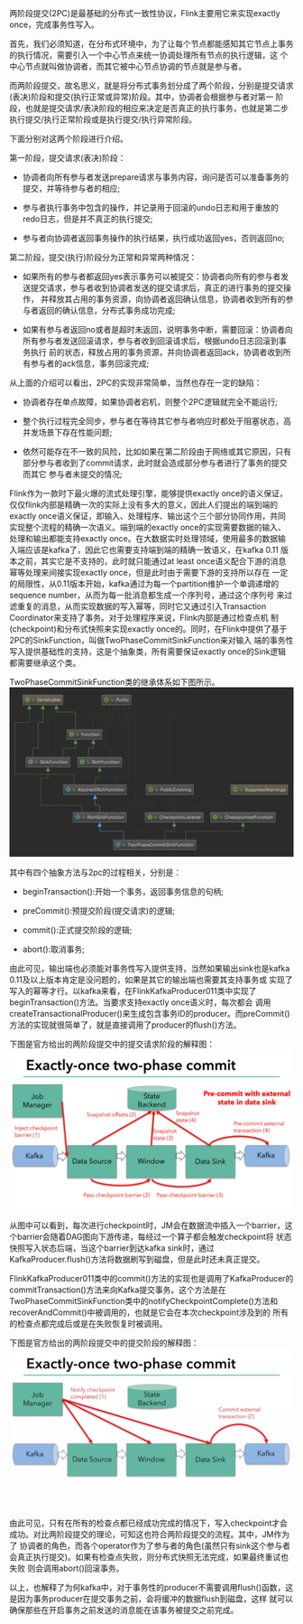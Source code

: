 两阶段提交(2PC)是最基础的分布式一致性协议，Flink主要用它来实现exactly once，完成事务性写入。

首先，我们必须知道，在分布式环境中，为了让每个节点都能感知其它节点上事务的执行情况，需要引入一个中心节点来统一协调处理所有节点的执行逻辑，这
个中心节点就叫做协调者，而其它被中心节点协调的节点就是参与者。

而两阶段提交，故名思义，就是将分布式事务划分成了两个阶段，分别是提交请求(表决)阶段和提交(执行正常或异常)阶段。其中，协调者会根据参与者对第一
阶段，也就是提交请求/表决阶段的相应来决定是否真正的执行事务，也就是第二步执行提交/执行正常阶段或是执行提交/执行异常阶段。

下面分别对这两个阶段进行介绍。

第一阶段，提交请求(表决)阶段：
  * 协调者向所有参与者发送prepare请求与事务内容，询问是否可以准备事务的提交，并等待参与者的相应;

  * 参与者执行事务中包含的操作，并记录用于回滚的undo日志和用于重放的redo日志，但是并不真正的执行提交;

  * 参与者向协调者返回事务操作的执行结果，执行成功返回yes，否则返回no;

第二阶段，提交(执行)阶段分为正常和异常两种情况：
  * 如果所有的参与者都返回yes表示事务可以被提交：协调者向所有的参与者发送提交请求，参与者收到协调者发送的提交请求后，真正的进行事务的提交操作，
  并释放其占用的事务资源，向协调者返回确认信息，协调者收到所有的参与者返回的确认信息，分布式事务成功完成;

  * 如果有参与者返回no或者是超时未返回，说明事务中断，需要回滚：协调者向所有参与者发送回滚请求，参与者收到回滚请求后，根据undo日志回滚到事务执行
  前的状态，释放占用的事务资源，并向协调者返回ack，协调者收到所有参与者的ack信息，事务回滚完成;

从上面的介绍可以看出，2PC的实现非常简单，当然也存在一定的缺陷：
  * 协调者存在单点故障，如果协调者宕机，则整个2PC逻辑就完全不能运行;

  * 整个执行过程完全同步，参与者在等待其它参与者响应时都处于阻塞状态，高并发场景下存在性能问题;

  * 依然可能存在不一致的风险，比如如果在第二阶段由于网络或其它原因，只有部分参与者收到了commit请求，此时就会造成部分参与者进行了事务的提交而其它
  参与者未提交的情况;

Flink作为一款时下最火爆的流式处理引擎，能够提供exactly once的语义保证，仅仅flink内部是精确一次的实际上没有多大的意义，因此人们提出的端到端的
exactly once语义保证，即输入、处理程序、输出这个三个部分协同作用，共同实现整个流程的精确一次语义。端到端的exactly once的实现需要数据的输入、
处理和输出都能支持exactly once。在大数据实时处理领域，使用最多的数据输入端应该是kafka了，因此它也需要支持端到端的精确一致语义，在kafka 0.11
版本之前，其实它是不支持的，此时就只能通过at least once语义配合下游的消息幂等处理来间接实现exactly once，但是此时由于需要下游的支持所以存在
一定的局限性，从0.11版本开始，kafka通过为每一个partition维护一个单调递增的sequence number，从而为每一批消息都生成一个序列号，通过这个序列号
来过滤重复的消息，从而实现数据的写入幂等，同时它又通过引入Transaction Coordinator来支持了事务。对于处理程序来说，Flink内部是通过检查点机
制(checkpoint)和分布式快照来实现exactly once的。同时，在Flink中提供了基于2PC的SinkFunction，叫做TwoPhaseCommitSinkFunction来对输入
端的事务性写入提供基础性的支持，这是个抽象类，所有需要保证exactly once的Sink逻辑都需要继承这个类。

TwoPhaseCommitSinkFunction类的继承体系如下图所示。
![TwoPhaseCommitSinkFunction继承体系](../assets/img/flink/2pc.jpg "TwoPhaseCommitSinkFunction继承体系")

其中有四个抽象方法与2pc的过程相关，分别是：
  * beginTransaction():开始一个事务，返回事务信息的句柄;

  * preCommit():预提交阶段(提交请求)的逻辑;

  * commit():正式提交阶段的逻辑;

  * abort():取消事务;

由此可见，输出端也必须能对事务性写入提供支持，当然如果输出sink也是kafka 0.11及以上版本肯定是没问题的，如果是其它的输出端也需要其支持事务或
实现了写入的幂等才行。以kafka来看，在FlinkKafkaProducer011类中实现了beginTransaction()方法。当要求支持exactly once语义时，每次都会
调用createTransactionalProducer()来生成包含事务ID的producer。而preCommit()方法的实现就很简单了，就是直接调用了producer的flush()方法。

下图是官方给出的两阶段提交中的提交请求阶段的解释图：
![两阶段提交-预提交](../assets/img/flink/ckand2pcprepare.jpg "两阶段提交-预提交")

从图中可以看到，每次进行checkpoint时，JM会在数据流中插入一个barrier，这个barrier会随着DAG图向下游传递，每经过一个算子都会触发checkpoint将
状态快照写入状态后端，当这个barrier到达kafka sink时，通过KafkaProducer.flush()方法将数据刷写到磁盘，但是此时还未真正提交。

FlinkKafkaProducer011类中的commit()方法的实现也是调用了KafkaProducer的commitTransaction()方法来向Kafka提交事务。这个方法是在
TwoPhaseCommitSinkFunction类中的notifyCheckpointComplete()方法和recoverAndCommit()中被调用的，也就是它会在本次checkpoint涉及到的
所有的检查点都完成后或是在失败恢复时被调用。

下图是官方给出的两阶段提交中的提交阶段的解释图：
![两阶段提交-提交](../assets/img/flink/ckand2pccommit.jpg "两阶段提交-提交")

由此可见，只有在所有的检查点都已经成功完成的情况下，写入checkpoint才会成功。对比两阶段提交的理论，可知这也符合两阶段提交的流程。其中，JM作为了
协调者的角色，而各个operator作为了参与者的角色(虽然只有sink这个参与者会真正执行提交)。如果有检查点失败，则分布式快照无法完成，如果最终重试也失败
则会调用abort()回滚事务。

以上，也解释了为何kafka中，对于事务性的producer不需要调用flush()函数，这是因为事务producer在提交事务之前，会将缓冲的数据flush到磁盘，这样
就可以确保那些在开启事务之前发送的消息能在该事务被提交之前完成。